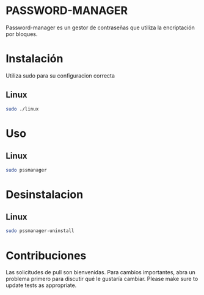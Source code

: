 # PASSWORD-MANAGER

Password-manager es un gestor de contraseñas que utiliza la encriptación por bloques.

# Instalación

Utiliza sudo para su configuracion correcta
## Linux
```bash
sudo ./linux
```

# Uso

## Linux
```bash
sudo pssmanager
```
# Desinstalacion

## Linux
``` bash 
sudo pssmanager-uninstall
```
# Contribuciones

Las solicitudes de pull son bienvenidas. Para cambios importantes, abra un problema primero para discutir qué le gustaría cambiar.
Please make sure to update tests as appropriate.